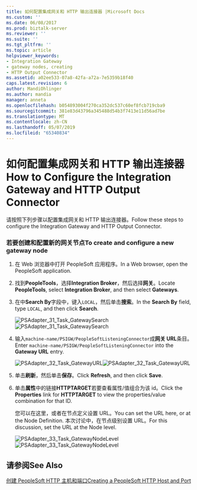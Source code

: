 ```yaml
---
title: 如何配置集成网关和 HTTP 输出连接器 |Microsoft Docs
ms.custom: ''
ms.date: 06/08/2017
ms.prod: biztalk-server
ms.reviewer: ''
ms.suite: ''
ms.tgt_pltfrm: ''
ms.topic: article
helpviewer_keywords:
- Integration Gateway
- gateway nodes, creating
- HTTP Output Connector
ms.assetid: a02ee533-07a8-42fa-a72a-7e5359b18f40
caps.latest.revision: 6
author: MandiOhlinger
ms.author: mandia
manager: anneta
ms.openlocfilehash: b054893004f270ca352dc537c60ef8fcb719cba9
ms.sourcegitcommit: 381e83d43796a345488d54b3f7413e11d56ad7be
ms.translationtype: MT
ms.contentlocale: zh-CN
ms.lasthandoff: 05/07/2019
ms.locfileid: "65340834"
---
```

# <a name="how-to-configure-the-integration-gateway-and-http-output-connector"></a><span data-ttu-id="0823e-102">如何配置集成网关和 HTTP 输出连接器</span><span class="sxs-lookup"><span data-stu-id="0823e-102">How to Configure the Integration Gateway and HTTP Output Connector</span></span>
<span data-ttu-id="0823e-103">请按照下列步骤以配置集成网关和 HTTP 输出连接器。</span><span class="sxs-lookup"><span data-stu-id="0823e-103">Follow these steps to configure the Integration Gateway and HTTP Output Connector.</span></span>  
  
### <a name="to-create-and-configure-a-new-gateway-node"></a><span data-ttu-id="0823e-104">若要创建和配置新的网关节点</span><span class="sxs-lookup"><span data-stu-id="0823e-104">To create and configure a new gateway node</span></span>  
  
1.  <span data-ttu-id="0823e-105">在 Web 浏览器中打开 PeopleSoft 应用程序。</span><span class="sxs-lookup"><span data-stu-id="0823e-105">In a Web browser, open the PeopleSoft application.</span></span>  
  
2.  <span data-ttu-id="0823e-106">找到**PeopleTools**，选择**Integration Broker**，然后选择**网关**。</span><span class="sxs-lookup"><span data-stu-id="0823e-106">Locate **PeopleTools**, select **Integration Broker**, and then select **Gateways**.</span></span>  
  
3.  <span data-ttu-id="0823e-107">在中**Search By**字段中，键入`LOCAL`，然后单击**搜索**。</span><span class="sxs-lookup"><span data-stu-id="0823e-107">In the **Search By** field, type `LOCAL`, and then click **Search**.</span></span>  
  
     <span data-ttu-id="0823e-108">![](../core/media/psadapter-31-task-gatewaysearch.gif "PSAdapter_31_Task_GatewaySearch")</span><span class="sxs-lookup"><span data-stu-id="0823e-108">![](../core/media/psadapter-31-task-gatewaysearch.gif "PSAdapter_31_Task_GatewaySearch")</span></span>  
  
4.  <span data-ttu-id="0823e-109">输入`machine-name/PSIGW/PeopleSoftListeningConnector`成**网关 URL**条目。</span><span class="sxs-lookup"><span data-stu-id="0823e-109">Enter `machine-name/PSIGW/PeopleSoftListeningConnector` into the **Gateway URL** entry.</span></span>  
  
     <span data-ttu-id="0823e-110">![](../core/media/psadapter-32-task-gatewayurl.gif "PSAdapter_32_Task_GatewayURL")</span><span class="sxs-lookup"><span data-stu-id="0823e-110">![](../core/media/psadapter-32-task-gatewayurl.gif "PSAdapter_32_Task_GatewayURL")</span></span>  
  
5.  <span data-ttu-id="0823e-111">单击**刷新**，然后单击**保存**。</span><span class="sxs-lookup"><span data-stu-id="0823e-111">Click **Refresh**, and then click **Save**.</span></span>  
  
6.  <span data-ttu-id="0823e-112">单击**属性**中的链接**HTTPTARGET**若要查看属性/值组合为该 id。</span><span class="sxs-lookup"><span data-stu-id="0823e-112">Click the **Properties** link for **HTTPTARGET** to view the properties/value combination for that ID.</span></span>  
  
     <span data-ttu-id="0823e-113">您可以在这里，或者在节点定义设置 URL。</span><span class="sxs-lookup"><span data-stu-id="0823e-113">You can set the URL here, or at the Node Definition.</span></span> <span data-ttu-id="0823e-114">本次讨论中，在节点级别设置 URL。</span><span class="sxs-lookup"><span data-stu-id="0823e-114">For this discussion, set the URL at the Node level.</span></span>  
  
     <span data-ttu-id="0823e-115">![](../core/media/psadapter-33-task-gatewaynodelevel.gif "PSAdapter_33_Task_GatewayNodeLevel")</span><span class="sxs-lookup"><span data-stu-id="0823e-115">![](../core/media/psadapter-33-task-gatewaynodelevel.gif "PSAdapter_33_Task_GatewayNodeLevel")</span></span>  
  
## <a name="see-also"></a><span data-ttu-id="0823e-116">请参阅</span><span class="sxs-lookup"><span data-stu-id="0823e-116">See Also</span></span>  
 [<span data-ttu-id="0823e-117">创建 PeopleSoft HTTP 主机和端口</span><span class="sxs-lookup"><span data-stu-id="0823e-117">Creating a PeopleSoft HTTP Host and Port</span></span>](../core/creating-a-peoplesoft-http-host-and-port.md)